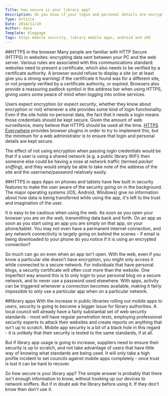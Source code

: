 ```yaml
---
Title: how secure is your library app?
Description: do you know if your login and personal details are encrypted while using your library app?
Type: Article
Date: 2014/11/20
Author: dave
Template: blogpage
Tags: https mobile security, library mobile apps, android and iOS
---
```


##HTTPS in the browser
Many people are familiar with HTTP Secure (HTTPS) in websites: encrypting data sent between your PC and the web server.  Various rules are associated with this communications standard: websites need to present a certificate, which also needs to be verified by a certificate authority.  A browser would refuse to display a site (or at least give you a strong warning) if the certificate it found was for a different site, or not properly verified by a certificate authority, or expired.  Browsers also provide a reassuring padlock symbol in the address bar when using HTTPS, giving users some peace of mind when logging into online services.

Users expect encryption (or expect *security*, whether they know about encryption or not) whenever a site provides some kind of login functionality.  Even if the site holds no personal data, the fact that it needs a login means those credentials should be kept secure.  Given the amount of web surveillance, many believe that HTTPS should be used all the time.  [HTTPS Everywhere](https://www.eff.org/https-everywhere) provides browser plugins in order to try to implement this, but the minimum for a web administrator is to ensure that login and personal details are kept secure.

The effect of not using encryption when passing login credentials would be that if a user is using a shared network (e.g. a public library WiFi) then someone else could be having a nose at network traffic (termed *packet sniffing*), and they would simply be able to take note of the address of the site and the username/password relatively easily.

##HTTPS in apps
Apps on phones and tablets have few built in security features to make the user aware of the security going on in the background.  The major operating systems (iOS, Android, Windows) give no information about how data is being transferred while using the app, it's left to the trust and imagination of the user.

It is easy to be cautious when using the web.  As soon as you open your browser you are *on the web*, transmitting data back and forth.  On an app as soon as you start using an app you are simply on that app, on your phone/tablet.  You may not even have a permanent internet connection, and any network connectivity is largely going on behind the scenes - if email is being downloaded to your phone do you notice if it is using an encrypted connection?

So much can go on even when an app isn't open.  With the web, even if you know a particular site doesn't have encryption, you might only access it while connected to a secure network.  For individuals that have personal blogs, a security certificate will often cost more than the website.  One imperfect way around this is to only login to your personal blog on a secure network, and to never use a password used elsewhere.  With apps, activity can be triggered whenever a connection becomes available, making it fairly impossible to only use a particular app when on a particular network.

##library apps
With the increase in public libraries rolling out mobile apps to users, security is going to become a bigger issue for library authorities.  A local council will already have a fairly substantial set of web security standards - most will have regular *penetration tests*, employing professional security experts to attack their websites and create reports on anything that isn't up to scratch.  Mobile app security is a bit of a black hole in this regard - it is unlikely that their security is tested to the same standards, if at all.

But if library app usage is going to increase, suppliers need to ensure their security is up to scratch, and not take advantage of users that have little way of knowing what standards are being used.  It will only take a high profile incident to set councils against mobile apps completely - once trust is lost it can be hard to recover.

So how secure is your library app?  The simple answer is probably that there isn't enough information to know, without hooking up our devices to network sniffers.  But if in doubt ask the library before using it.  If they don't know then don't use it.